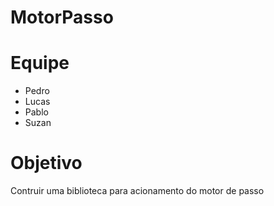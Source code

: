 # MotorPasso

# Equipe

* Pedro
* Lucas
* Pablo
* Suzan 

# Objetivo 

Contruir uma biblioteca para acionamento do motor de passo 
